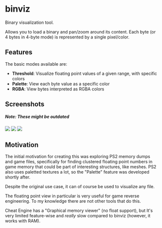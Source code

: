 # binviz
Binary visualization tool.

Allows you to load a binary and pan/zoom around its content. Each byte (or 4 bytes in 4-byte mode) is represented by a single pixel/color.

## Features
The basic modes available are:

* **Threshold**: Visualize floating point values of a given range, with specific colors
* **Palette**: View each byte value as a specific color
* **RGBA**: View bytes interpreted as RGBA colors

## Screenshots
##### Note: These might be outdated
![](screenshots/1.png?raw=true "")
![](screenshots/2.png?raw=true "")
![](screenshots/3.png?raw=true "")

## Motivation
The initial motivation for creating this was exploring PS2 memory dumps and game files, specifically for finding clustered floating point numbers in game memory that could be part of interesting structures, like meshes. PS2 also uses paletted textures a lot, so the "Palette" feature was developed shortly after.

Despite the original use case, it can of course be used to visualize any file.

The floating point view in particular is very useful for game reverse engineering. To my knowledge there are not other tools that do this.

Cheat Engine has a "Graphical memory viewer" (no float support), but It's very limited feature-wise and _really_ slow compared to binviz (however, it works with RAM).
